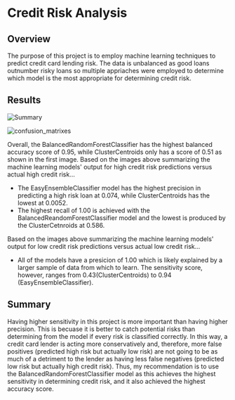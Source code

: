 # Credit Risk Analysis
## Overview
The purpose of this project is to employ machine learning techniques to predict credit card lending risk. The data is unbalanced as good loans outnumber risky loans so multiple appriaches were employed to determine which model is the most appropriate for determining credit risk.

## Results
![Summary](https://user-images.githubusercontent.com/85457256/135169811-0eecfe1f-68dc-45ca-9e80-a7bbd7b6c0f3.png)

![confusion_matrixes](https://user-images.githubusercontent.com/85457256/135169824-b529fd13-1322-4336-97a8-5d637dd91f61.png)

Overall, the BalancedRandomForestClassifier has the highest balanced accuracy score of 0.95, while ClusterCentroids only has a score of 0.51 as shown in the first image.  Based on the images above summarizing the machine learning models' output for high credit risk predictions versus actual high credit risk...
- The EasyEnsembleClassifier model has the highest precision in predicting a high risk loan at 0.074, while ClusterCentroids has the lowest at 0.0052.
- The highest recall of 1.00 is achieved with the BalancedReandomForestClassifier model and the lowest is produced by the ClusterCetnroids at 0.586.  

Based on the images above summarizing the machine learning models' output for low credit risk predictions versus actual low credit risk...
- All of the models have a presicion of 1.00 which is likely explained by a larger sample of data from which to learn.  The sensitivity score, however, ranges from 0.43(ClusterCentroids) to 0.94 (EasyEnsembleClassifier).

## Summary
Having higher sensitivity in this project is more important than having higher precision.  This is becuase it is better to catch potential risks than determining from the model if every risk is classified correctly. In this way, a credit card lender is acting more conservatively and, therefore, more false positives (predicted high risk but actually low risk) are not going to be as much of a detriment to the lender as having less false negatives (predicted low risk but actually high credit risk). Thus, my recommendation is to use the BalancedRandomForestClassifier model as this achieves the highest sensitivity in determining credit risk, and it also achieved the highest accuracy score. 
